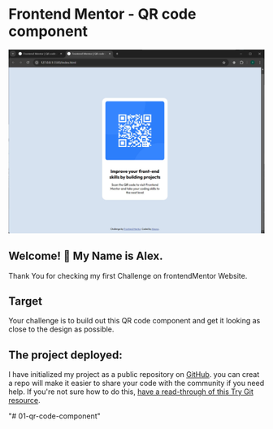 # Frontend Mentor - QR code component

![Design preview for the QR code component coding challenge](./preview.jpg)

## Welcome! 👋 My Name is Alex.

Thank You for checking my first Challenge on frontendMentor Website.

## Target

Your challenge is to build out this QR code component and get it looking as close to the design as possible.

## The project deployed:

I have initialized my project as a public repository on [GitHub](hhttps://github.com/Alexwz89/01-qr-code-component).
you can creat a repo will make it easier to share your code with the community if you need help.
If you're not sure how to do this, [have a read-through of this Try Git resource](https://try.github.io/).

"# 01-qr-code-component"
